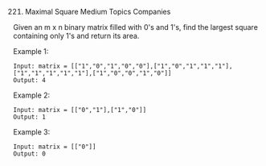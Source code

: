 221. Maximal Square
Medium
Topics
Companies

Given an m x n binary matrix filled with 0's and 1's, find the largest square containing only 1's and return its area.

 

Example 1:
```
Input: matrix = [["1","0","1","0","0"],["1","0","1","1","1"],["1","1","1","1","1"],["1","0","0","1","0"]]
Output: 4
```
Example 2:
```
Input: matrix = [["0","1"],["1","0"]]
Output: 1
```
Example 3:
```
Input: matrix = [["0"]]
Output: 0
```
